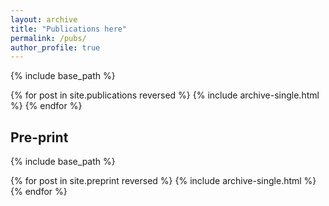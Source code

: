 ```yaml
---
layout: archive
title: "Publications here"
permalink: /pubs/
author_profile: true
---
```


{% include base_path %}

{% for post in site.publications reversed %}
  {% include archive-single.html %}
{% endfor %}

## Pre-print

{% include base_path %}

{% for post in site.preprint reversed %}
  {% include archive-single.html %}
{% endfor %}

